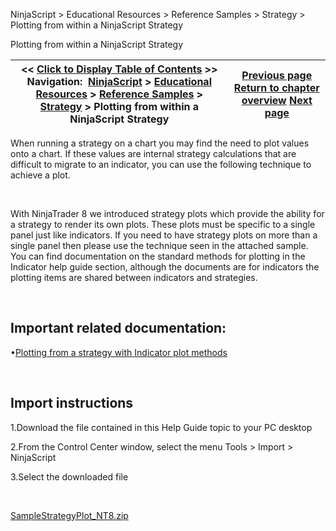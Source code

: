 ﻿


NinjaScript \> Educational Resources \> Reference Samples \> Strategy \> Plotting from within a NinjaScript Strategy






















Plotting from within a NinjaScript Strategy







| \<\< [Click to Display Table of Contents](plotting_from_within_a_ninjasc.md) \>\> **Navigation:**     [NinjaScript](ninjascript.md) \> [Educational Resources](educational_resources.md) \> [Reference Samples](reference_samples.md) \> [Strategy](strategy2.md) \> Plotting from within a NinjaScript Strategy | [Previous page](monitoring_stop-loss_and_profi.md) [Return to chapter overview](strategy2.md) [Next page](removing_draw_objects_from_the.md) |
| --- | --- |











When running a strategy on a chart you may find the need to plot values onto a chart. If these values are internal strategy calculations that are difficult to migrate to an indicator, you can use the following technique to achieve a plot.


 


With NinjaTrader 8 we introduced strategy plots which provide the ability for a strategy to render its own plots. These plots must be specific to a single panel just like indicators. If you need to have strategy plots on more than a single panel then please use the technique seen in the attached sample. You can find documentation on the standard methods for plotting in the Indicator help guide section, although the documents are for indicators the plotting items are shared between indicators and strategies.


 


## Important related documentation:


•[Plotting from a strategy with Indicator plot methods](addplot.md)

 


## Import instructions


1\.Download the file contained in this Help Guide topic to your PC desktop

2\.From the Control Center window, select the menu Tools \> Import \> NinjaScript

3\.Select the downloaded file

 


[SampleStrategyPlot\_NT8\.zip](https://ninjatrader.com/support/helpGuides/nt8/samples/SampleStrategyPlot_NT8.zip)








